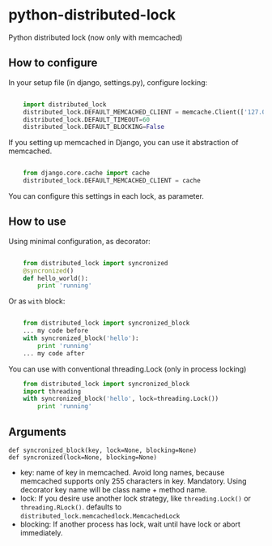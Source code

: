 python-distributed-lock
=======================

Python distributed lock (now only with memcached)

How to configure
------------------------

In your setup file (in django, settings.py), configure locking:

```python

    import distributed_lock
    distributed_lock.DEFAULT_MEMCACHED_CLIENT = memcache.Client(['127.0.0.1:11211'])
    distributed_lock.DEFAULT_TIMEOUT=60
    distributed_lock.DEFAULT_BLOCKING=False
```

If you setting up memcached in Django, you can use it abstraction of memcached.

```python

    from django.core.cache import cache
    distributed_lock.DEFAULT_MEMCACHED_CLIENT = cache
```

You can configure this settings in each lock, as parameter.


How to use
------------------------

Using minimal configuration, as decorator:

```python

    from distributed_lock import syncronized
    @syncronized()
    def hello_world():
        print 'running'
```

Or as `with` block:

```python

    from distributed_lock import syncronized_block
    ... my code before
    with syncronized_block('hello'):
        print 'running'
    ... my code after
```

You can use with conventional threading.Lock (only in process locking)

```python
    from distributed_lock import syncronized_block
    import threading
    with syncronized_block('hello', lock=threading.Lock())
        print 'running'
```

Arguments
------------------------

    def syncronized_block(key, lock=None, blocking=None)
    def syncronized(lock=None, blocking=None)

  * key: name of key in memcached. Avoid long names, because memcached supports only 255 characters in key. Mandatory. Using decorator
  key name will be class name + method name.
  * lock: If you desire use another lock strategy, like `threading.Lock()` or `threading.RLock()`. defaults to `distributed_lock.memcachedlock.MemcachedLock`
  * blocking: If another process has lock, wait until have lock or abort immediately.
  


